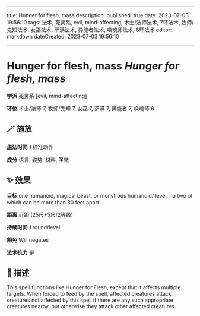 
---
title: Hunger for flesh, mass
description: 
published: true
date: 2023-07-03 19:56:10
tags: 法术, 死灵系, evil, mind-affecting, 术士/法师法术, 7环法术, 牧师/先知法术, 女巫法术, 萨满法术, 异能者法术, 唤魂师法术, 6环法术
editor: markdown
dateCreated: 2023-07-03 19:56:10

---

# **Hunger for flesh, mass** *Hunger for flesh, mass*

**学派** 死灵系 \[evil, mind-affecting\] 

**环位** 术士/法师 7, 牧师/先知 7, 女巫 7, 萨满 7, 异能者 7, 唤魂师 6

## 🪄 施放

**施法时间** 1 标准动作

**成分** 语言, 姿势, 材料, 圣徽

## ✨ 效果 

**目标** one humanoid, magical beast, or monstrous humanoid/ level, no two of which can be more than 30 feet apart 

**距离** 近距 (25尺+5尺/2等级)  

**持续时间** 1 round/level 

**豁免** Will negates

**法术抗力** 是

## 📖 描述

This spell functions like Hunger for Flesh, except that it affects multiple targets. When forced to feed by the spell, affected creatures attack creatures not affected by this spell if there are any such appropriate creatures nearby, but otherwise they attack other affected creatures.
    